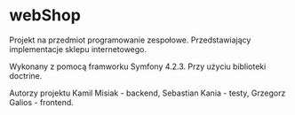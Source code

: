 # webShop
Projekt na przedmiot programowanie zespołowe. Przedstawiający implementacje sklepu internetowego. 

Wykonany z pomocą framworku Symfony 4.2.3. Przy użyciu biblioteki doctrine.

Autorzy projektu
Kamil Misiak - backend, 
Sebastian Kania - testy,
Grzegorz Galios - frontend.



